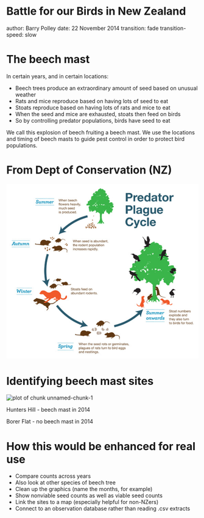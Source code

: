 Battle for our Birds in New Zealand
========================================================
author: Barry Polley
date: 22 November 2014
transition: fade
transition-speed: slow

The beech mast
========================================================

In certain years, and in certain locations:

- Beech trees produce an extraordinary amount of seed based on unusual weather
- Rats and mice reproduce based on having lots of seed to eat
- Stoats reproduce based on having lots of rats and mice to eat
- When the seed and mice are exhausted, stoats then feed on birds
- So by controlling predator populations, birds have seed to eat

We call this explosion of beech fruiting a beech mast. We use the locations and timing of beech masts to guide pest control in order to protect bird populations.

From Dept of Conservation (NZ)
========================================================

![Predation Cycle](predator-cycle-diagram-565.jpg)


Identifying beech mast sites
========================================================

![plot of chunk unnamed-chunk-1](BeechMastEvent-figure/unnamed-chunk-1-1.png) 


Hunters Hill - beech mast in 2014

Borer Flat - no beech mast in 2014

How this would be enhanced for real use
========================================================

- Compare counts across years
- Also look at other species of beech tree
- Clean up the graphics (name the months, for example)
- Show nonviable seed counts as well as viable seed counts
- Link the sites to a map (especially helpful for non-NZers)
- Connect to an observation database rather than reading .csv extracts
